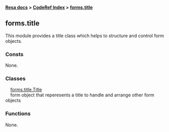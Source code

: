 **[Resa docs](../../index.md) > [CodeRef Index](../index.md) > [forms.title](#formstitle)**

## forms.title

This module provides a title class which helps to structure and control form objects.

### Consts

None.

### Classes

&nbsp;&nbsp;&nbsp;&nbsp;[forms.title.Title](ctitle.md#formstitletitle)<br>
&nbsp;&nbsp;&nbsp;&nbsp;form object that reperesents a title to handle and arrange other form objects

### Functions

None.
